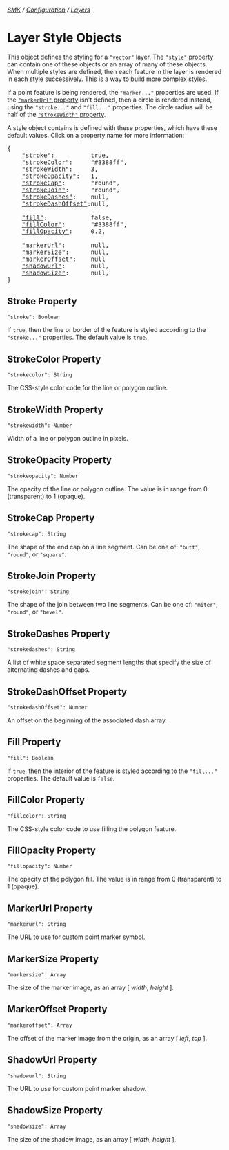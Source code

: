 ###### [SMK](../..) / [Configuration](..) / [Layers](.)

# Layer Style Objects

This object defines the styling for a [`"vector"` layer](vector).
The [`"style"` property](vector#style-property) can contain one of these objects or an array of many of these objects.
When multiple styles are defined, then each feature in the layer is rendered in each style successively. This is a way to build more complex styles.

If a point feature is being rendered, the `"marker..."` properties are used. If the [`"markerUrl"` property](#markerurl-property) isn't defined, then a circle is rendered instead, using the `"stroke..."` and `"fill..."` properties. The circle radius will be half of the [`"strokeWidth"` property](#strokewidth-property).

A style object contains is defined with these properties, which have these default values.
Click on a property name for more information:
<pre>
{
    <a href="#stroke-property"          >"stroke"</a>:          true,
    <a href="#strokecolor-property"     >"strokeColor"</a>:     "#3388ff",
    <a href="#strokewidth-property"     >"strokeWidth"</a>:     3,
    <a href="#strokeopacity-property"   >"strokeOpacity"</a>:   1,
    <a href="#strokecap-property"       >"strokeCap"</a>:       "round",
    <a href="#strokejoin-property"      >"strokeJoin"</a>:      "round",
    <a href="#strokedashes-property"    >"strokeDashes"</a>:    null,
    <a href="#strokedashoffset-property">"strokeDashOffset"</a>:null,

    <a href="#fill-property"            >"fill"</a>:            false,
    <a href="#fillcolor-property"       >"fillColor"</a>:       "#3388ff",
    <a href="#fillopacity-property"     >"fillOpacity"</a>:     0.2,

    <a href="#markerurl-property"       >"markerUrl"</a>:       null,
    <a href="#markersize-property"      >"markerSize"</a>:      null,
    <a href="#markeroffset-property"    >"markerOffset"</a>:    null
    <a href="#shadowurl-property"       >"shadowUrl"</a>:       null,
    <a href="#shadowsize-property"      >"shadowSize"</a>:      null,
}
</pre>


## Stroke Property
`"stroke": Boolean`

If `true`, then the line or border of the feature is styled according to the `"stroke..."` properties.
The default value is `true`.


## StrokeColor Property
`"strokecolor": String`

The CSS-style color code for the line or polygon outline.


## StrokeWidth Property
`"strokewidth": Number`

Width of a line or polygon outline in pixels.


## StrokeOpacity Property
`"strokeopacity": Number`

The opacity of the line or polygon outline.
The value is in range from 0 (transparent) to 1 (opaque).


## StrokeCap Property
`"strokecap": String`

The shape of the end cap on a line segment.
Can be one of: `"butt"`, `"round"`, or `"square"`.


## StrokeJoin Property
`"strokejoin": String`

The shape of the join between two line segments.
Can be one of: `"miter"`, `"round"`, or `"bevel"`.


## StrokeDashes Property
`"strokedashes": String`

A list of white space separated segment lengths that specify the size of alternating dashes and gaps.


## StrokeDashOffset Property
`"strokedashOffset": Number`

An offset on the beginning of the associated dash array.


## Fill Property
`"fill": Boolean`

If `true`, then the interior of the feature is styled according to the `"fill..."` properties.
The default value is `false`.


## FillColor Property
`"fillcolor": String`

The CSS-style color code to use filling the polygon feature.


## FillOpacity Property
`"fillopacity": Number`

The opacity of the polygon fill.
The value is in range from 0 (transparent) to 1 (opaque).


## MarkerUrl Property
`"markerurl": String`

The URL to use for custom point marker symbol.


## MarkerSize Property
`"markersize": Array`

The size of the marker image, as an array [ *width*, *height* ].


## MarkerOffset Property
`"markeroffset": Array`

The offset of the marker image from the origin, as an array [ *left*, *top* ].


## ShadowUrl Property
`"shadowurl": String`

The URL to use for custom point marker shadow.


## ShadowSize Property
`"shadowsize": Array`

The size of the shadow image, as an array [ *width*, *height* ].

